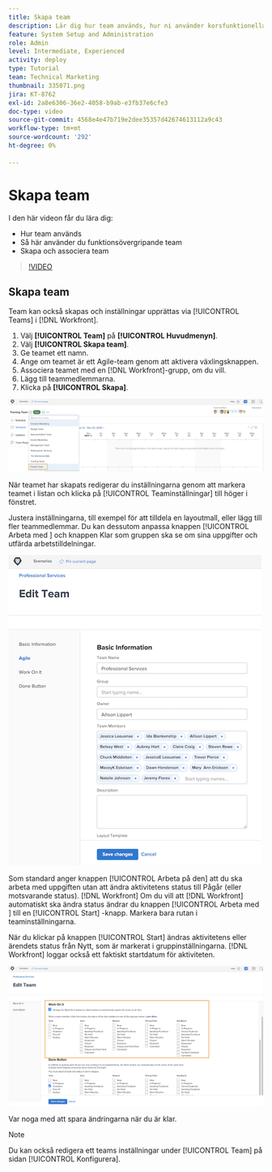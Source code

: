 ```yaml
---
title: Skapa team
description: Lär dig hur team används, hur ni använder korsfunktionella team och hur ni skapar team som hjälper er att organisera användare och ge behörigheter.
feature: System Setup and Administration
role: Admin
level: Intermediate, Experienced
activity: deploy
type: Tutorial
team: Technical Marketing
thumbnail: 335071.png
jira: KT-8762
exl-id: 2a8e6306-36e2-4058-b9ab-e3fb37e6cfe3
doc-type: video
source-git-commit: 4568e4e47b719e2dee35357d42674613112a9c43
workflow-type: tm+mt
source-wordcount: '292'
ht-degree: 0%

---
```


# Skapa team

I den här videon får du lära dig:

* Hur team används
* Så här använder du funktionsövergripande team
* Skapa och associera team

>[!VIDEO](https://video.tv.adobe.com/v/335071/?quality=12&learn=on&enablevpops)

## Skapa team

Team kan också skapas och inställningar upprättas via [!UICONTROL Teams] i [!DNL Workfront].

1. Välj **[!UICONTROL Team]** på **[!UICONTROL Huvudmenyn]**.
1. Välj **[!UICONTROL Skapa team]**.
1. Ge teamet ett namn.
1. Ange om teamet är ett Agile-team genom att aktivera växlingsknappen.
1. Associera teamet med en [!DNL Workfront]-grupp, om du vill.
1. Lägg till teammedlemmarna.
1. Klicka på **[!UICONTROL Skapa]**.

![Team-menyn på sidan [!UICONTROL Teams]](assets/admin-fund-create-team.png)

När teamet har skapats redigerar du inställningarna genom att markera teamet i listan och klicka på [!UICONTROL Teaminställningar] till höger i fönstret.

Justera inställningarna, till exempel för att tilldela en layoutmall, eller lägg till fler teammedlemmar. Du kan dessutom anpassa knappen [!UICONTROL Arbeta med ] och knappen Klar som gruppen ska se om sina uppgifter och utfärda arbetstilldelningar.

![[!UICONTROL Redigera team] fönster](assets/admin-fund-team-settings.png)

Som standard anger knappen [!UICONTROL Arbeta på den] att du ska arbeta med uppgiften utan att ändra aktivitetens status till Pågår (eller motsvarande status). [!DNL Workfront] Om du vill att [!DNL Workfront] automatiskt ska ändra status ändrar du knappen [!UICONTROL Arbeta med ] till en [!UICONTROL Start] -knapp. Markera bara rutan i teaminställningarna.

När du klickar på knappen [!UICONTROL Start] ändras aktivitetens eller ärendets status från Nytt, som är markerat i gruppinställningarna. [!DNL Workfront] loggar också ett faktiskt startdatum för aktiviteten.

![[!UICONTROL Arbeta med det] i [!UICONTROL Redigera team]-fönstret](assets/admin-fund-start-button-team.png)

Var noga med att spara ändringarna när du är klar.


>[!NOTE]
>
>Du kan också redigera ett teams inställningar under [!UICONTROL Team] på sidan [!UICONTROL Konfigurera].

<!--
learn more URLs
Create a team
Work On It and Done button overview
-->
